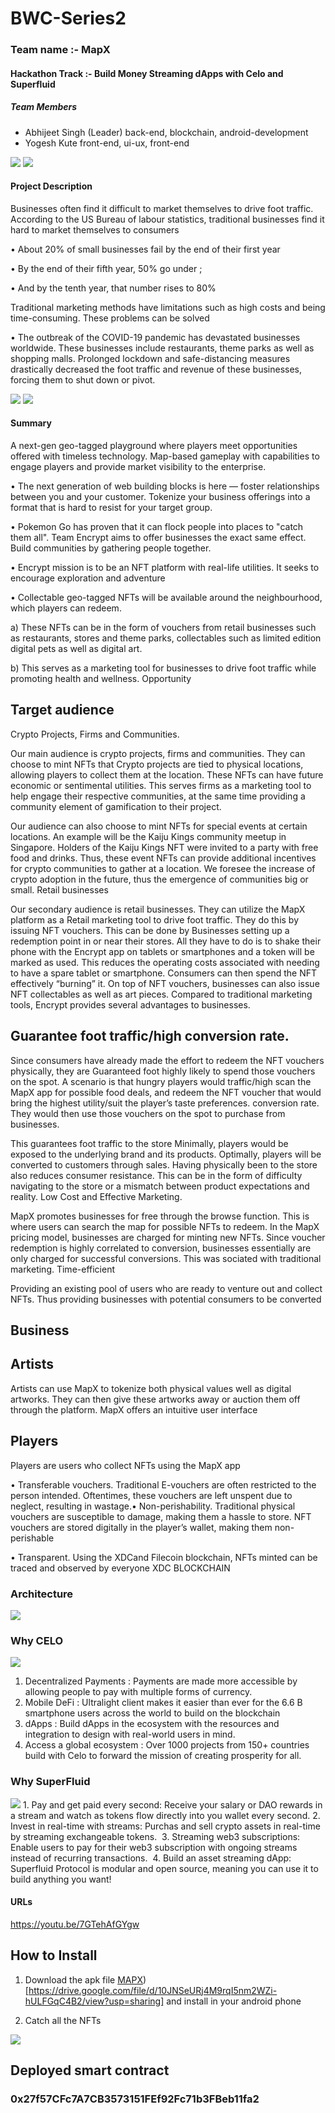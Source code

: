 # BWC-Series2
### Team name :- MapX
#### Hackathon Track :- Build Money Streaming dApps with Celo and Superfluid


##### Team Members
- Abhijeet Singh (Leader) back-end, blockchain, android-development
- Yogesh Kute front-end, ui-ux, front-end

<img src='./screenshot/prot1.jpg' />
<img src='./MapX_CELO_SuperFluid/screenshot/prot1.jpg' />

#### Project Description
Businesses often find it difficult to market themselves to drive foot traffic. According to the US Bureau of labour statistics, traditional businesses find it hard to market themselves to consumers

• About 20% of small businesses fail by the end of their first year

• By the end of their fifth year, 50% go under ;

•  And by the tenth year, that number rises to 80%

Traditional marketing methods have limitations such as high costs and being time-consuming. These problems can be solved

 • The outbreak of the COVID-19 pandemic has devastated businesses worldwide. These businesses include restaurants, theme parks as well as shopping malls. Prolonged lockdown and safe-distancing measures drastically decreased the foot traffic and revenue of these businesses, forcing them to shut down or pivot.

<img src='./screenshot/prot2.jpg' />

<img src='./screenshot/prot3.jpg' />

#### Summary
A next-gen geo-tagged playground where players meet opportunities offered with timeless technology. Map-based gameplay with capabilities to engage players and provide market visibility to the enterprise.

  • The next generation of web building blocks is here — foster relationships between you and your customer. Tokenize your business offerings into a format that is hard to resist for your target group.


  • Pokemon Go has proven that it can flock people into places to "catch them all". Team Encrypt aims to offer businesses the exact same effect. Build communities by gathering people together.


  • Encrypt mission is to be an NFT platform with real-life utilities. It seeks to encourage exploration and adventure

  • Collectable geo-tagged NFTs will be available around the neighbourhood, which players can redeem.

a) These NFTs can be in the form of vouchers from retail businesses such as restaurants, stores and theme parks, collectables such as limited edition digital pets as well as digital art.

b) This serves as a marketing tool for businesses to drive foot traffic while promoting health and wellness.
Opportunity


## Target audience

Crypto Projects, Firms and Communities.

Our main audience is crypto projects, firms and communities. They can choose to mint NFTs that Crypto projects are tied to physical locations, allowing players to collect them at the location. These NFTs can have future economic or sentimental utilities. This serves firms as a marketing tool to help engage their respective communities, at the same time providing a community element of gamification to their project.

Our audience can also choose to mint NFTs for special events at certain locations. An example will be the Kaiju Kings community meetup in Singapore. Holders of the Kaiju Kings NFT were invited to a party with free food and drinks. Thus, these event NFTs can provide additional incentives for crypto communities to gather at a location. We foresee the increase of crypto adoption in the future, thus the emergence of communities big or small. Retail businesses

Our secondary audience is retail businesses. They can utilize the MapX platform as a Retail marketing tool to drive foot traffic. They do this by issuing NFT vouchers. This can be done by Businesses setting up a redemption point in or near their stores. All they have to do is to shake their phone with the Encrypt app on tablets or smartphones and a token will be marked as used. This reduces the operating costs associated with needing to have a spare tablet or smartphone. Consumers can then spend the NFT effectively “burning” it. On top of NFT vouchers, businesses can also issue NFT collectables as well as art pieces. Compared to traditional marketing tools, Encrypt provides several advantages to businesses.

## Guarantee foot traffic/high conversion rate.

Since consumers have already made the effort to redeem the NFT vouchers physically, they are Guaranteed foot highly likely to spend those vouchers on the spot. A scenario is that hungry players would traffic/high scan the MapX app for possible food deals, and redeem the NFT voucher that would bring the highest utility/suit the player’s taste preferences. conversion rate. They would then use those vouchers on the spot to purchase from businesses.

This guarantees foot traffic to the store Minimally, players would be exposed to the underlying brand and its products. Optimally, players will be converted to customers through sales. Having physically been to the store also reduces consumer resistance. This can be in the form of difficulty navigating to the store or a mismatch between product expectations and reality. Low Cost and Effective Marketing.

MapX promotes businesses for free through the browse function. This is where users can search the map for possible NFTs to redeem. In the MapX pricing model, businesses are charged for minting new NFTs. Since voucher redemption is highly correlated to conversion, businesses essentially are only charged for successful conversions. This was sociated with traditional marketing. Time-efficient

Providing an existing pool of users who are ready to venture out and collect NFTs. Thus providing businesses with potential consumers to be converted

## Business

## Artists

Artists can use MapX to tokenize both physical values well as digital artworks. They can then give these artworks away or auction them off through the platform. MapX offers an intuitive user interface

## Players

Players are users who collect NFTs using the MapX app

• Transferable vouchers. Traditional E-vouchers are often restricted to the person intended. Oftentimes, these vouchers are left unspent due to neglect, resulting in wastage.• Non-perishability. Traditional physical vouchers are susceptible to damage, making them a hassle to store. NFT vouchers are stored digitally in the player’s wallet, making them non-perishable

• Transparent. Using the XDCand Filecoin blockchain, NFTs minted can be traced and observed by everyone XDC BLOCKCHAIN

### Architecture
<img src='./screenshot/arch.jpg' />

### Why CELO
<img src='./screenshot/celologo.jpg' />


1. Decentralized Payments : Payments are made more accessible by allowing people to pay with multiple forms of currency.
2. Mobile DeFi : Ultralight client makes it easier than ever for the 6.6 B smartphone users across the world to build on the blockchain
3. dApps : Build dApps in the ecosystem with the resources and integration to design with real-world users in mind.
4. Access a global ecosystem : Over 1000 projects from 150+ countries build with Celo to forward the mission of creating prosperity for all.

 ### Why SuperFluid
<img src='./screenshot/superfluidlogo.jpg' />
1. Pay and get paid every second: Receive your salary or DAO rewards in a stream and watch as tokens flow directly into you wallet every second.
2. Invest in real-time with streams: Purchas and sell crypto assets in real-time by streaming exchangeable tokens. 
3. Streaming web3 subscriptions: Enable users to pay for their web3 subscription with ongoing streams instead of recurring transactions. 
4. Build an asset streaming dApp: Superfluid Protocol is modular and open source, meaning you can use it to build anything you want!


#### URLs
https://youtu.be/7GTehAfGYgw


## How to Install 
1) Download the apk file [MAPX]([https://drive.google.com/file/d/10JNSeURj4M9rqI5nm2WZi-hULFGqC4B2/view?usp=sharing])) [https://drive.google.com/file/d/10JNSeURj4M9rqI5nm2WZi-hULFGqC4B2/view?usp=sharing] and install in your android phone 

2) Catch all the NFTs

<img src='./screenshot/prot4.jpg' />

## Deployed smart contract 
### 0x27f57CFc7A7CB3573151FEf92Fc71b3FBeb11fa2


